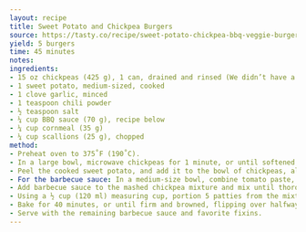 ```yaml
---
layout: recipe
title: Sweet Potato and Chickpea Burgers
source: https://tasty.co/recipe/sweet-potato-chickpea-bbq-veggie-burgers
yield: 5 burgers
time: 45 minutes
notes: 
ingredients:
- 15 oz chickpeas (425 g), 1 can, drained and rinsed (We didn’t have a whole can of chickpeas so we added half a can of white beans!)
- 1 sweet potato, medium-sized, cooked
- 1 clove garlic, minced
- 1 teaspoon chili powder
- ½ teaspoon salt
- ¼ cup BBQ sauce (70 g), recipe below
- ¼ cup cornmeal (35 g)
- ¼ cup scallions (25 g), chopped
method:
- Preheat oven to 375˚F (190˚C).
- In a large bowl, microwave chickpeas for 1 minute, or until softened.
- Peel the cooked sweet potato, and add it to the bowl of chickpeas, along with the garlic, chili powder, and salt. Mash until chickpeas are finely mashed. Add cornmeal and scallions, and set aside.
- For the barbecue sauce: In a medium-size bowl, combine tomato paste, water, maple syrup, apple cider vinegar, chili powder, garlic powder, and salt. Mix to combine.
- Add barbecue sauce to the mashed chickpea mixture and mix until thoroughly combined.
- Using a ½ cup (120 ml) measuring cup, portion 5 patties from the mixture. Place onto a lightly greased parchment-lined sheet pan.
- Bake for 40 minutes, or until firm and browned, flipping over halfway through. (We grilled them on the stove over high heat for 5 mins on each side and then baked them for 10 mins, and they were great!)
- Serve with the remaining barbecue sauce and favorite fixins.
---
```

